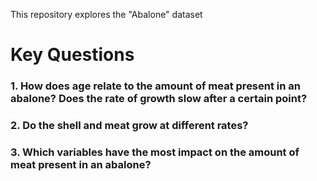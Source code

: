 This repository explores the "Abalone" dataset  

# Key Questions

### 1. How does age relate to the amount of meat present in an abalone? Does the rate of growth slow after a certain point?  
### 2. Do the shell and meat grow at different rates?  
### 3. Which variables have the most impact on the amount of meat present in an abalone?

